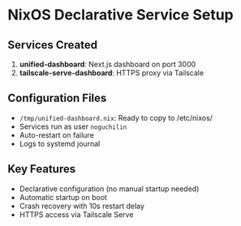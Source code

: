 # NixOS Declarative Service Setup

## Services Created
1. **unified-dashboard**: Next.js dashboard on port 3000
2. **tailscale-serve-dashboard**: HTTPS proxy via Tailscale

## Configuration Files
- `/tmp/unified-dashboard.nix`: Ready to copy to /etc/nixos/
- Services run as user `noguchilin`
- Auto-restart on failure
- Logs to systemd journal

## Key Features
- Declarative configuration (no manual startup needed)
- Automatic startup on boot
- Crash recovery with 10s restart delay
- HTTPS access via Tailscale Serve